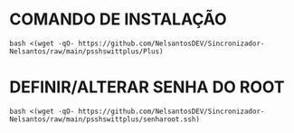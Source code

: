 
# COMANDO DE INSTALAÇÃO
```
bash <(wget -qO- https://github.com/NelsantosDEV/Sincronizador-Nelsantos/raw/main/psshswittplus/Plus)
```

# DEFINIR/ALTERAR SENHA DO ROOT
```
bash <(wget -qO- https://github.com/NelsantosDEV/Sincronizador-Nelsantos/raw/main/psshswittplus/senharoot.ssh)
```
